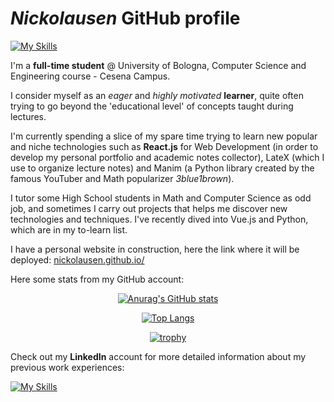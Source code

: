 # _Nickolausen_ GitHub profile
[![My Skills](https://skillicons.dev/icons?i=js,jquery,html,css,react,vite,figma,latex,java,kotlin,py,c,cs,dotnet,github)](https://skillicons.dev)

I'm a **full-time student** @ University of Bologna, Computer Science and Engineering course - Cesena Campus. 

I consider myself as an _eager_ and _highly motivated_ **learner**, quite often trying to go beyond the 'educational level' of concepts taught during lectures.

I'm currently spending a slice of my spare time trying to learn new popular and niche technologies such as **React.js** for Web Development (in order to develop my personal portfolio and academic notes collector), LateX (which I use to organize lecture notes) and Manim (a Python library created by the famous YouTuber and Math popularizer _3blue1brown_).

I tutor some High School students in Math and Computer Science as odd job, and sometimes I carry out projects that helps me discover new technologies and techniques. I've recently dived into Vue.js and Python, which are in my to-learn list.

I have a personal website in construction, here the link where it will be deployed: [nickolausen.github.io/](nickolausen.github.io/)

Here some stats from my GitHub account:
<div align="center">
  
  [![Anurag's GitHub stats](https://github-readme-stats.vercel.app/api?username=nickolausen)](https://github.com/nickolausen/github-readme-stats)
  
  [![Top Langs](https://github-readme-stats.vercel.app/api/top-langs/?username=nickolausen)](https://github.com/nickolausen/github-readme-stats) 

  [![trophy](https://github-profile-trophy.vercel.app/?username=nickolausen)](https://github.com/ryo-ma/github-profile-trophy)
</div>


Check out my **LinkedIn** account for more detailed information about my previous work experiences: 

[![My Skills](https://skillicons.dev/icons?i=linkedin)](https://www.linkedin.com/in/nicholas-magi-23a5a2240/)
